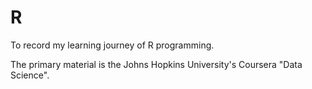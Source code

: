 # R
To record my learning journey of R programming.


The primary material is the Johns Hopkins University's Coursera "Data Science".
